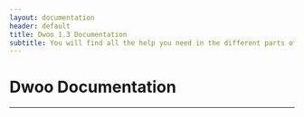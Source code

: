 ```yaml
---
layout: documentation
header: default
title: Dwoo 1.3 Documentation
subtitle: You will find all the help you need in the different parts of this documentation
---
```


# Dwoo Documentation

---

